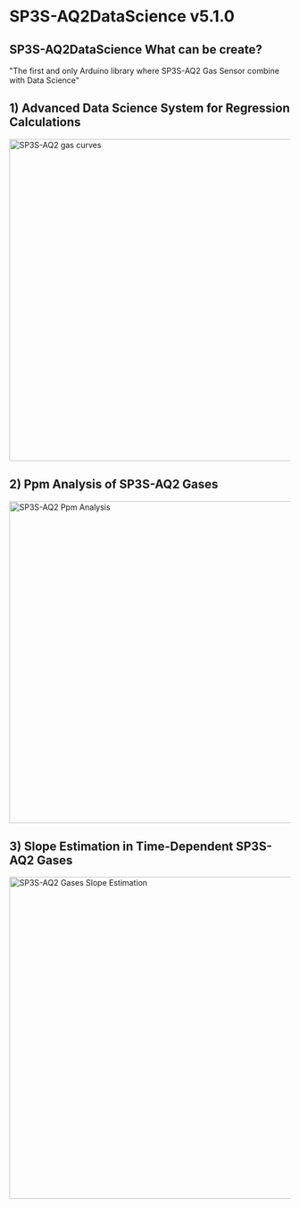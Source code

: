# SP3S-AQ2DataScience v5.1.0

## SP3S-AQ2DataScience What can be create?
"The first and only Arduino library where SP3S-AQ2 Gas Sensor combine with Data Science"

## 1) Advanced Data Science System for Regression Calculations
<img width="1264" height="577" alt="SP3S-AQ2 gas curves" src="https://github.com/user-attachments/assets/ae06c949-4866-4ac9-b63d-4d0cefb52e16" />

## 2) Ppm Analysis of SP3S-AQ2 Gases
<img width="1264" height="577" alt="SP3S-AQ2 Ppm Analysis" src="https://github.com/user-attachments/assets/a27bfdd9-8ea8-431a-89d7-b7cce97e638b" />

## 3) Slope Estimation in Time-Dependent SP3S-AQ2 Gases
<img width="1264" height="577" alt="SP3S-AQ2 Gases Slope Estimation" src="https://github.com/user-attachments/assets/7d72827e-f0e4-4117-a8a5-22fcbbe3bd6d" />

